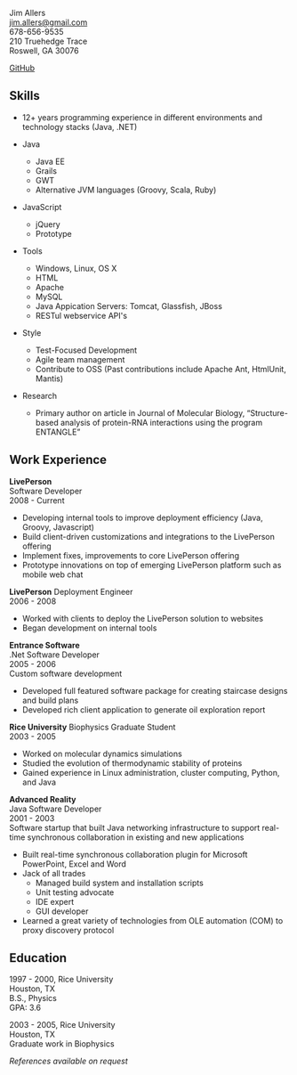Jim Allers  
jim.allers@gmail.com  
678-656-9535  
210 Truehedge Trace  
Roswell, GA 30076  

[GitHub](http://github.com/jallers)    

Skills
----------------
* 12+ years programming experience in different environments and technology stacks (Java, .NET)
* Java
  * Java EE
  * Grails
  * GWT
  * Alternative JVM languages (Groovy, Scala, Ruby)
* JavaScript
  * jQuery
  * Prototype
* Tools
  * Windows, Linux, OS X
  * HTML
  * Apache
  * MySQL
  * Java Appication Servers: Tomcat, Glassfish, JBoss
  * RESTul webservice API's

* Style
  * Test-Focused Development
  * Agile team management
  * Contribute to OSS (Past contributions include Apache Ant, HtmlUnit, Mantis)

* Research
  * Primary author on article in Journal of Molecular Biology, “Structure-based analysis of protein-RNA interactions using the program ENTANGLE”


Work Experience
---------------
__LivePerson__  
Software Developer  
2008 - Current  
* Developing internal tools to improve deployment efficiency (Java, Groovy, Javascript)  
* Build client-driven customizations and integrations to the LivePerson offering  
* Implement fixes, improvements to core LivePerson offering  
* Prototype innovations on top of emerging LivePerson platform such as mobile web chat  

__LivePerson__
Deployment Engineer  
2006 - 2008  
* Worked with clients to deploy the LivePerson solution to websites  
* Began development on internal tools  

__Entrance Software__  
.Net Software Developer  
2005 - 2006  
Custom software development  
* Developed full featured software package for creating staircase designs and build plans  
* Developed rich client application to generate oil exploration report  

__Rice University__
Biophysics Graduate Student  
2003 - 2005  
* Worked on molecular dynamics simulations  
* Studied the evolution of thermodynamic stability of proteins  
* Gained experience in Linux administration, cluster computing, Python, and Java  

__Advanced Reality__  
Java Software Developer  
2001 - 2003  
Software startup that built Java networking infrastructure to support real-time synchronous collaboration
in existing and new applications  
* Built real-time synchronous collaboration plugin for Microsoft PowerPoint, Excel and Word  
* Jack of all trades  
  * Managed build system and installation scripts  
  * Unit testing advocate  
  * IDE expert  
  * GUI developer  
* Learned a great variety of technologies from OLE automation (COM) to proxy discovery protocol  
  

Education
---------------  
1997 - 2000, Rice University  
Houston, TX  
B.S., Physics  
GPA: 3.6  

2003 - 2005, Rice University  
Houston, TX  
Graduate work in Biophysics  

_References available on request_  
